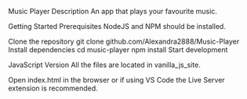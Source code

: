 Music Player
Description
An app that plays your favourite music.

Getting Started
Prerequisites
NodeJS and NPM should be installed.

Clone the repository
git clone github.com/Alexandra2888/Music-Player
Install dependencies
cd music-player
npm install
Start development

JavaScript Version
All the files are located in vanilla_js_site.

Open index.html in the browser or if using VS Code the Live Server extension is recommended.



